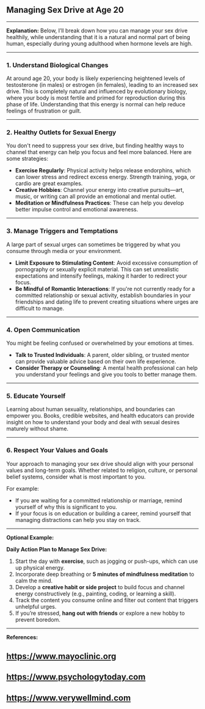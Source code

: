 ## Managing Sex Drive at Age 20  
---

**Explanation:** Below, I’ll break down how you can manage your sex drive healthily, while understanding that it is a natural and normal part of being human, especially during young adulthood when hormone levels are high.  

---

### 1. **Understand Biological Changes**  
At around age 20, your body is likely experiencing heightened levels of testosterone (in males) or estrogen (in females), leading to an increased sex drive. This is completely natural and influenced by evolutionary biology, where your body is most fertile and primed for reproduction during this phase of life. Understanding that this energy is normal can help reduce feelings of frustration or guilt.  

---

### 2. **Healthy Outlets for Sexual Energy**  
You don't need to suppress your sex drive, but finding healthy ways to channel that energy can help you focus and feel more balanced. Here are some strategies:  

- **Exercise Regularly**: Physical activity helps release endorphins, which can lower stress and redirect excess energy. Strength training, yoga, or cardio are great examples.  
- **Creative Hobbies**: Channel your energy into creative pursuits—art, music, or writing can all provide an emotional and mental outlet.  
- **Meditation or Mindfulness Practices**: These can help you develop better impulse control and emotional awareness.  

---

### 3. **Manage Triggers and Temptations**  
A large part of sexual urges can sometimes be triggered by what you consume through media or your environment.  

- **Limit Exposure to Stimulating Content**: Avoid excessive consumption of pornography or sexually explicit material. This can set unrealistic expectations and intensify feelings, making it harder to redirect your focus.  
- **Be Mindful of Romantic Interactions**: If you're not currently ready for a committed relationship or sexual activity, establish boundaries in your friendships and dating life to prevent creating situations where urges are difficult to manage.  

---

### 4. **Open Communication**  
You might be feeling confused or overwhelmed by your emotions at times.  
- **Talk to Trusted Individuals**: A parent, older sibling, or trusted mentor can provide valuable advice based on their own life experience.  
- **Consider Therapy or Counseling**: A mental health professional can help you understand your feelings and give you tools to better manage them.  

---

### 5. **Educate Yourself**  
Learning about human sexuality, relationships, and boundaries can empower you. Books, credible websites, and health educators can provide insight on how to understand your body and deal with sexual desires maturely without shame.  

---  

### 6. **Respect Your Values and Goals**  
Your approach to managing your sex drive should align with your personal values and long-term goals. Whether related to religion, culture, or personal belief systems, consider what is most important to you.  

For example:  
- If you are waiting for a committed relationship or marriage, remind yourself of why this is significant to you.  
- If your focus is on education or building a career, remind yourself that managing distractions can help you stay on track.  

---

**Optional Example:**  

**Daily Action Plan to Manage Sex Drive:**  

1. Start the day with **exercise**, such as jogging or push-ups, which can use up physical energy.  
2. Incorporate deep breathing or **5 minutes of mindfulness meditation** to calm the mind.  
3. Develop a **creative habit or side project** to build focus and channel energy constructively (e.g., painting, coding, or learning a skill).  
4. Track the content you consume online and filter out content that triggers unhelpful urges.  
5. If you’re stressed, **hang out with friends** or explore a new hobby to prevent boredom.  

---

**References:**  
  ## https://www.mayoclinic.org  
  ## https://www.psychologytoday.com  
  ## https://www.verywellmind.com  